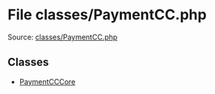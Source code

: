 File classes/PaymentCC.php
=========

Source: [classes/PaymentCC.php](https://github.com/PrestaShop/PrestaShop/blob/1.6.0.3/classes/PaymentCC.php)


Classes
-------

* [PaymentCCCore](class.PaymentCCCore.md)

